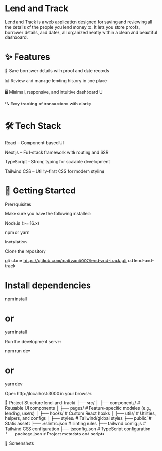 # Lend and Track

Lend and Track is a web application designed for saving and reviewing all the details of the people you lend money to. It lets you store proofs, borrower details, and dates, all organized neatly within a clean and beautiful dashboard.

# ✨ Features

📌 Save borrower details with proof and date records

📊 Review and manage lending history in one place

🖥️ Minimal, responsive, and intuitive dashboard UI

🔍 Easy tracking of transactions with clarity

# 🛠️ Tech Stack

React – Component-based UI

Next.js – Full-stack framework with routing and SSR

TypeScript – Strong typing for scalable development

Tailwind CSS – Utility-first CSS for modern styling

# 🚀 Getting Started
Prerequisites

Make sure you have the following installed:

Node.js (>= 16.x)

npm or yarn

Installation

Clone the repository

git clone https://github.com/maityamit007/lend-and-track.git
cd lend-and-track


# Install dependencies

npm install
# or
yarn install


Run the development server

npm run dev
# or
yarn dev


Open http://localhost:3000
 in your browser.

📂 Project Structure
lend-and-track/
├── src/
│   ├── components/       # Reusable UI components
│   ├── pages/            # Feature-specific modules (e.g., lending, users)
│   ├── hooks/            # Custom React hooks
│   ├── utils/            # Utilities, helpers, and configs
│   ├── styles/           # Tailwind/global styles
├── public/               # Static assets
├── .eslintrc.json        # Linting rules
├── tailwind.config.js    # Tailwind CSS configuration
├── tsconfig.json         # TypeScript configuration
└── package.json          # Project metadata and scripts



📸 Screenshots
